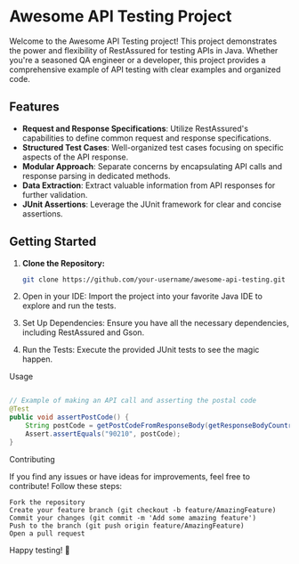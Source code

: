 # Awesome API Testing Project

Welcome to the Awesome API Testing project! This project demonstrates the power and flexibility of RestAssured for testing APIs in Java. Whether you're a seasoned QA engineer or a developer, this project provides a comprehensive example of API testing with clear examples and organized code.

## Features

- **Request and Response Specifications**: Utilize RestAssured's capabilities to define common request and response specifications.
- **Structured Test Cases**: Well-organized test cases focusing on specific aspects of the API response.
- **Modular Approach**: Separate concerns by encapsulating API calls and response parsing in dedicated methods.
- **Data Extraction**: Extract valuable information from API responses for further validation.
- **JUnit Assertions**: Leverage the JUnit framework for clear and concise assertions.

## Getting Started

1. **Clone the Repository:**
   ```bash
   git clone https://github.com/your-username/awesome-api-testing.git
   ```

2.    Open in your IDE:
    Import the project into your favorite Java IDE to explore and run the tests.

3.    Set Up Dependencies:
    Ensure you have all the necessary dependencies, including RestAssured and Gson.

4.    Run the Tests:
    Execute the provided JUnit tests to see the magic happen.

Usage

```java

// Example of making an API call and asserting the postal code
@Test
public void assertPostCode() {
    String postCode = getPostCodeFromResponseBody(getResponseBodyCountryZipcode("us", "90210"));
    Assert.assertEquals("90210", postCode);
}
```

Contributing

If you find any issues or have ideas for improvements, feel free to contribute! Follow these steps:

    Fork the repository
    Create your feature branch (git checkout -b feature/AmazingFeature)
    Commit your changes (git commit -m 'Add some amazing feature')
    Push to the branch (git push origin feature/AmazingFeature)
    Open a pull request

Happy testing! 🚀
